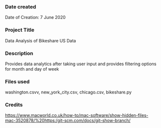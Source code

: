 ### Date created
Date of Creation: 7 June 2020

### Project Title
Data Analysis of Bikeshare US Data

### Description
Provides data analytics after taking user input and provides filtering options for month and day of week

### Files used
washington.csvv, new_york_city.csv, chicago.csv, bikeshare.py

### Credits
https://www.macworld.co.uk/how-to/mac-software/show-hidden-files-mac-3520878/%20https:/git-scm.com/docs/git-show-branch/
